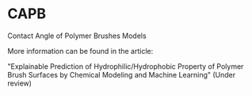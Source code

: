 # CAPB
Contact Angle of Polymer Brushes Models

More information can be found in the article:

"Explainable Prediction of Hydrophilic/Hydrophobic Property of Polymer Brush Surfaces by Chemical Modeling and Machine Learning"
(Under review)

